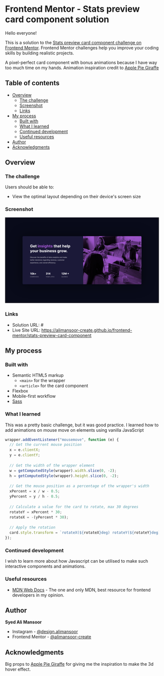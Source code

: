 # Frontend Mentor - Stats preview card component solution

Hello everyone!

This is a solution to the [Stats preview card component challenge on Frontend Mentor](https://www.frontendmentor.io/challenges/stats-preview-card-component-8JqbgoU62). Frontend Mentor challenges help you improve your coding skills by building realistic projects.

A pixel-perfect card component with bonus animations because I have way too much time on my hands. Animation inspiration credit to [Apple Pie Giraffe](https://www.frontendmentor.io/profile/ApplePieGiraffe)

## Table of contents

- [Overview](#overview)
  - [The challenge](#the-challenge)
  - [Screenshot](#screenshot)
  - [Links](#links)
- [My process](#my-process)
  - [Built with](#built-with)
  - [What I learned](#what-i-learned)
  - [Continued development](#continued-development)
  - [Useful resources](#useful-resources)
- [Author](#author)
- [Acknowledgments](#acknowledgments)

## Overview

### The challenge

Users should be able to:

- View the optimal layout depending on their device's screen size

### Screenshot

![Screenshot of the challenge](./images/screenshot.png)

### Links

- Solution URL: #
- Live Site URL: https://alimansoor-create.github.io/frontend-mentor/stats-preview-card-component

## My process

### Built with

- Semantic HTML5 markup
  - `<main>` for the wrapper
  - `<article>` for the card component
- Flexbox
- Mobile-first workflow
- [Sass](https://sass-lang.com)

### What I learned

This was a pretty basic challenge, but it was good practice.
I learned how to add animations on mouse move on elements using vanilla JavaScript

```js
wrapper.addEventListener("mousemove", function (e) {
  // Get the current mouse position
  x = e.clientX;
  y = e.clientY;

  // Get the width of the wrapper element
  w = getComputedStyle(wrapper).width.slice(0, -2);
  h = getComputedStyle(wrapper).height.slice(0, -2);

  // Get the mouse position as a percentage of the wrapper's width
  xPercent = x / w - 0.5;
  yPercent = y / h - 0.5;

  // Calculate a value for the card to rotate, max 30 degrees
  rotateY = xPercent * 30;
  rotateX = -(yPercent * 30);

  // Apply the rotation
  card.style.transform = `rotateX(${rotateX}deg) rotateY(${rotateY}deg)`;
});
```

### Continued development

I wish to learn more about how Javascript can be utilised to make such interactive components and animations.

### Useful resources

- [MDN Web Docs](https://developer.mozilla.org/en-US/docs/) - The one and only MDN, best resource for frontend developers in my opinion.

## Author

**Syed Ali Mansoor**

- Instagram - [@design.alimansoor](https://www.instagram.com/design.alimansoor)
- Frontend Mentor - [@alimansoor-create](https://www.frontendmentor.io/profile/alimansoor-create)

## Acknowledgments

Big props to [Apple Pie Giraffe](https://www.frontendmentor.io/profile/ApplePieGiraffe) for giving me the inspiration to make the 3d hover effect.
